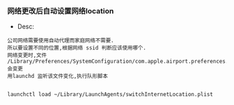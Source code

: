 
### 网络更改后自动设置网络location


* Desc:

````
公司网络需要使用自动代理而家庭网络不需要.
所以要设置不同的位置,根据网络 ssid 判断应该使用哪个.
网络变更时,文件 /Library/Preferences/SystemConfiguration/com.apple.airport.preferences.plist 会变更
用launchd 监听该文件变化,执行队形脚本


launchctl load ~/Library/LaunchAgents/switchInternetLocation.plist


````

